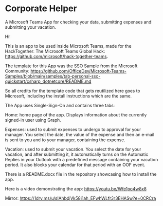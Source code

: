 # Corporate Helper
A Microsoft Teams App for checking your data, submitting expenses and submitting your vacation.

Hi!

This is an app to be used inside Microsoft Teams, made for the HackTogether: The Microsoft Teams Global Hack: https://github.com/microsoft/hack-together-teams.

The template for this App was the SSO Sample from the Microsoft Community: https://github.com/OfficeDev/Microsoft-Teams-Samples/blob/main/samples/tab-personal-sso-quickstart/csharp_dotnetcore/README.md

So all credits for the template code that gets reutilized here goes to Microsoft, including the install instructions which are the same.

The App uses Single-Sign-On and contains three tabs:

Home: home page of the app. Displays information about the currently signed-in user using Graph.

Expenses: used to submit expenses to undergo to approval for your manager. You select the date, the value of the expense and then an e-mail is sent to you and to your manager, containing the expense.

Vacation: used to submit your vacation. You select the date for your vacation, and after submitting it, it automatically turns on the Automatic Replies in your Outlook with a predefined message containing
your vacation period. It also blocks your calendar for that period with an OOF event.

There is a README.docx file in the repository showcasing how to install the app.

Here is a video demonstrating the app: https://youtu.be/Wfe1po4w8x8

Mirror: https://1drv.ms/u/s!AhbdjVk58i1ah_EFwhWLfr3r3EHASw?e=0CRCra
